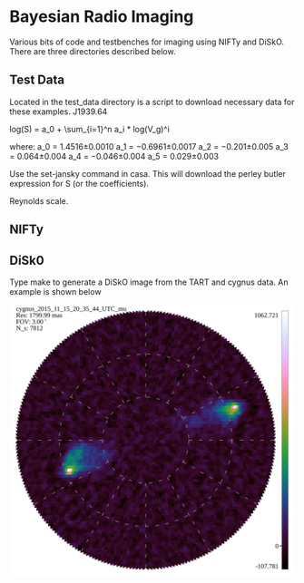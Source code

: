 # Bayesian Radio Imaging

Various bits of code and testbenches for imaging using NIFTy and DiSkO. There are three directories described below.


## Test Data

Located in the test_data directory is a script to download necessary data for these examples.
J1939.64

log(S) = a_0 + \sum_{i=1}^n a_i * log(V_g)^i

where:
     a_0 = 1.4516±0.0010
     a_1 = −0.6961±0.0017
     a_2 = −0.201±0.005
     a_3 = 0.064±0.004
     a_4 = −0.046±0.004
     a_5 = 0.029±0.003

     
Use the set-jansky command in casa. This will download the perley butler expression for S (or the coefficients).

Reynolds scale.

## NIFTy


## DiSk0

Type make to generate a DiSkO image from the TART and cygnus data. An example is shown below

![DiSkO image of Cygnus](img/cygnus_2015_11_15_20_35_44_UTC_mu.svg)
